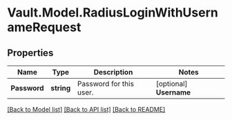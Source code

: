 # Vault.Model.RadiusLoginWithUsernameRequest

## Properties

Name | Type | Description | Notes
------------ | ------------- | ------------- | -------------
**Password** | **string** | Password for this user. | [optional] **Username** | **string** | Username to be used for login. (POST request body) | [optional] 

[[Back to Model list]](../README.md#documentation-for-models) [[Back to API list]](../README.md#documentation-for-api-endpoints) [[Back to README]](../README.md)

